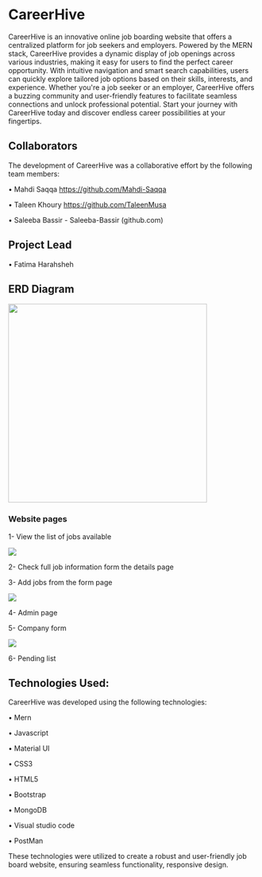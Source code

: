 # CareerHive

CareerHive is an innovative online job boarding website that offers a centralized platform for job seekers and employers. Powered by the MERN stack, CareerHive provides a dynamic display of job openings across various industries, making it easy for users to find the perfect career opportunity. With intuitive navigation and smart search capabilities, users can quickly explore tailored job options based on their skills, interests, and experience. Whether you're a job seeker or an employer, CareerHive offers a buzzing community and user-friendly features to facilitate seamless connections and unlock professional potential. Start your journey with CareerHive today and discover endless career possibilities at your fingertips.

## Collaborators


The development of CareerHive was a collaborative effort by the following team members:

 •	 Mahdi Saqqa https://github.com/Mahdi-Saqqa
 
 •	 Taleen Khoury https://github.com/TaleenMusa
 
 •	 Saleeba Bassir - Saleeba-Bassir (github.com)
 

  ## Project Lead

  •	 Fatima Harahsheh

  ## ERD Diagram

<img src="https://github.com/TaleenMusa/CareerHive/assets/126386351/ce8eccbc-4af9-42f1-9fc6-97f743eaaf2f.png" width="400" height="400">

### Website pages

1- View the list of jobs available 

<img src="https://github.com/TaleenMusa/CareerHive/assets/126386351/224520ef-bdd5-4735-95cd-e0d96768a7cc.png" >

2- Check full job information form the details page

3- Add jobs from the form page

<img src="https://github.com/TaleenMusa/CareerHive/assets/126386351/aa0643c7-d60b-4eb6-aa0e-3493f2ecde25.png" >

4- Admin page 

5- Company form

<img src="https://github.com/TaleenMusa/CareerHive/assets/126386351/a0cffd4b-7c65-4eec-80fa-0757ab521425.png" >

6- Pending list


## Technologies Used:

CareerHive was developed using the following technologies:

•	Mern

•	Javascript

•	Material UI

•	CSS3

•	HTML5

•	Bootstrap

•	MongoDB

• Visual studio code

• PostMan


These technologies were utilized to create a robust and user-friendly job board website, ensuring seamless functionality, responsive design.



